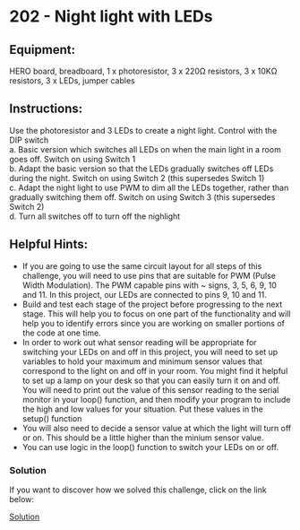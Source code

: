 # 202 - Night light with LEDs


## Equipment:

HERO board, breadboard, 1 x photoresistor, 3 x 220Ω resistors, 3 x 10KΩ resistors, 3 x LEDs, jumper cables

## Instructions:

Use the photoresistor and 3 LEDs to create a night light. Control with the DIP switch <br>
a.	Basic version which switches all LEDs on when the main light in a room goes off. Switch on using Switch 1 <br>
b.	Adapt the basic version so that the LEDs gradually switches off LEDs during the night. Switch on using Switch 2 (this supersedes Switch 1) <br>
c.	Adapt the night light to use PWM to dim all the LEDs together, rather than gradually switching them off. Switch on using Switch 3 (this supersedes Switch 2) <br>
d.	Turn all switches off to turn off the nighlight

## Helpful Hints:
- If you are going to use the same circuit layout for all steps of this challenge, you will need to use pins that are suitable for PWM (Pulse Width Modulation). The PWM capable pins with ~ signs, 3, 5, 6, 9, 10 and 11. In this project, our LEDs are connected to pins 9, 10 and 11.
- Build and test each stage of the project before progressing to the next stage. This will help you to focus on one part of the functionality and will help you to identify errors since you are working on smaller portions of the code at one time.
- In order to work out what sensor reading will be appropriate for switching your LEDs on and off in this project, you will need to set up variables to hold your maximum and minimum sensor values that correspond to the light on and off in your room. You might find it helpful to set up a lamp on your desk so that you can easily turn it on and off. You will need to print out the value of this sensor reading to the serial monitor in your loop() function, and then modify your program to include the high and low values for your situation. Put these values in the setup() function
- You will also need to decide a sensor value at which the light will turn off or on. This should be a little higher than the minium sensor value.
- You can use logic in the loop() function to switch your LEDs on or off.

### Solution

If you want to discover how we solved this challenge, click on the link below:

[Solution](Solution.md) <br>
